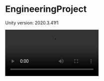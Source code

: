 # EngineeringProject
Unity version: 2020.3.41f1

![Demo video](https://github.com/adbreeker/EngineeringProject/blob/main/DEMO%20Video/Demo.mp4)
